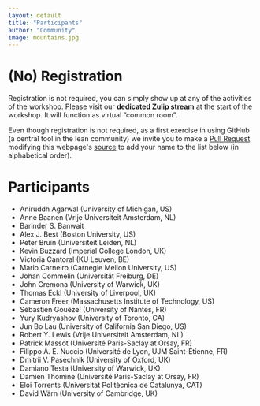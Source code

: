 ```yaml
---
layout: default
title: "Participants"
author: "Community"
image: mountains.jpg
---
```


# (No) Registration

Registration is not required,
you can simply show up at any of the activities of the workshop.
Please visit our
[**dedicated Zulip stream**](https://leanprover.zulipchat.com/#narrow/stream/238830-Lean-for.20the.20curious.20mathematician.202020)
at the start of the workshop.
It will function as virtual “common room”.

Even though registration is not required,
as a first exercise in using GitHub (a central tool in the lean community)
we invite you to make a
[Pull Request](https://help.github.com/en/github/collaborating-with-issues-and-pull-requests/about-pull-requests)
modifying this webpage's
[source](https://github.com/leanprover-community/lftcm2020/edit/master/participants.md)
to add your name to the list below (in alphabetical order).

# Participants

* Aniruddh Agarwal (University of Michigan, US)
* Anne Baanen (Vrije Universiteit Amsterdam, NL)
* Barinder S. Banwait
* Alex J. Best (Boston University, US)
* Peter Bruin (Universiteit Leiden, NL)
* Kevin Buzzard (Imperial College London, UK)
* Victoria Cantoral (KU Leuven, BE)
* Mario Carneiro (Carnegie Mellon University, US)
* Johan Commelin (Universität Freiburg, DE)
* John Cremona (University of Warwick, UK)
* Thomas Eckl (University of Liverpool, UK)
* Cameron Freer (Massachusetts Institute of Technology, US)
* Sébastien Gouëzel (University of Nantes, FR)
* Yury Kudryashov (University of Toronto, CA)
* Jun Bo Lau (University of California San Diego, US)
* Robert Y. Lewis (Vrije Universiteit Amsterdam, NL)
* Patrick Massot (Université Paris-Saclay at Orsay, FR)
* Filippo A. E. Nuccio (Université de Lyon, UJM Saint-Étienne, FR)
* Dmitrii V. Pasechnik (University of Oxford, UK)
* Damiano Testa (University of Warwick, UK)
* Damien Thomine (Université Paris-Saclay at Orsay, FR)
* Eloi Torrents (Universitat Politècnica de Catalunya, CAT)
* David Wärn (University of Cambridge, UK)
